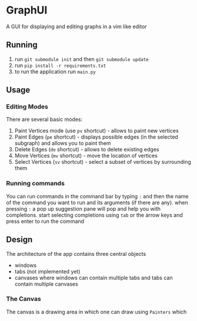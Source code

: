 # GraphUI
A GUI for displaying and editing graphs in a vim like editor

## Running
1. run `git submodule init` and then `git submodule update`
2. run `pip install -r requirements.txt`
3. to run the application run `main.py`

## Usage
### Editing Modes
There are several basic modes:
1. Paint Vertices mode (use `pv` shortcut) - allows to paint new vertices
2. Paint Edges (`pe` shortcut) - displays possible edges (in the selected subgraph) and allows you to paint them
3. Delete Edges (`de` shortcut) - allows to delete existing edges
4. Move Vertices (`mv` shortcut) - move the location of vertices
5. Select Vertices (`sv` shortcut) - select a subset of vertices by surrounding them

### Running commands
You can run commands in the command bar by typing `:` and then the name of the command
you want to run and its arguments (if there are any). when pressing `:` a pop up suggestion pane
will pop and help you with completions. start selecting completions using `tab` or the arrow keys 
and press enter to run the command


## Design
The architecture of the app contains three central objects
- windows
- tabs (not implemented yet)
- canvases
where windows can contain multiple tabs and tabs can contain multiple canvases
### The Canvas
The canvas is a drawing area in which one can draw using `Painters` which 